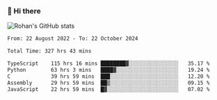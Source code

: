 ### 👋 Hi there 

<!--
**rohznmdev/rohznmdev** is a ✨ _special_ ✨ repository because its `README.md` (this file) appears on your GitHub profile.

Here are some ideas to get you started:

- 🔭 I’m currently working on ...
- 🌱 I’m currently learning Ruby and Ruby on Rails
- 👯 I’m looking to collaborate on ...
- 🤔 I’m looking for help with ...
- 💬 Ask me about ...
- 📫 How to reach me: ...
- 😄 Pronouns: ...
- ⚡ Fun fact: ...
-->
![Rohan's GitHub stats](https://github-readme-stats.vercel.app/api?username=rohznmdev&theme=dark&show_icons=true)

<!--START_SECTION:waka-->

```txt
From: 22 August 2022 - To: 22 October 2024

Total Time: 327 hrs 43 mins

TypeScript    115 hrs 16 mins ████████▓░░░░░░░░░░░░░░░░   35.17 %
Python        63 hrs 3 mins   ████▓░░░░░░░░░░░░░░░░░░░░   19.24 %
C             39 hrs 59 mins  ███░░░░░░░░░░░░░░░░░░░░░░   12.20 %
Assembly      29 hrs 59 mins  ██▒░░░░░░░░░░░░░░░░░░░░░░   09.15 %
JavaScript    22 hrs 59 mins  █▓░░░░░░░░░░░░░░░░░░░░░░░   07.02 %
```

<!--END_SECTION:waka-->
